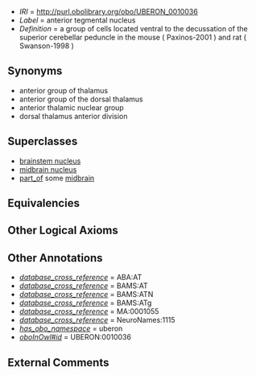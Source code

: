  * *IRI* = http://purl.obolibrary.org/obo/UBERON_0010036
 * *Label* = anterior tegmental nucleus
 * *Definition* = a group of cells located ventral to the decussation of the superior cerebellar peduncle in the mouse ( Paxinos-2001 ) and rat ( Swanson-1998 )

## Synonyms

 * anterior group of thalamus
 * anterior group of the dorsal thalamus
 * anterior thalamic nuclear group
 * dorsal thalamus anterior division

## Superclasses

 * [brainstem nucleus](../../UBERON/31/UBERON_0006331.md)
 * [midbrain nucleus](../../UBERON/61/UBERON_0009661.md)
 * [part_of](../../BFO/50/BFO_0000050.md) some [midbrain](../../UBERON/91/UBERON_0001891.md)

## Equivalencies


## Other Logical Axioms


## Other Annotations

 * *[database_cross_reference](../../ef/oboInOwl#hasDbXref.md)* = ABA:AT
 * *[database_cross_reference](../../ef/oboInOwl#hasDbXref.md)* = BAMS:AT
 * *[database_cross_reference](../../ef/oboInOwl#hasDbXref.md)* = BAMS:ATN
 * *[database_cross_reference](../../ef/oboInOwl#hasDbXref.md)* = BAMS:ATg
 * *[database_cross_reference](../../ef/oboInOwl#hasDbXref.md)* = MA:0001055
 * *[database_cross_reference](../../ef/oboInOwl#hasDbXref.md)* = NeuroNames:1115
 * *[has_obo_namespace](../../ce/oboInOwl#hasOBONamespace.md)* = uberon
 * *[oboInOwl#id](../../id/oboInOwl#id.md)* = UBERON:0010036

## External Comments

